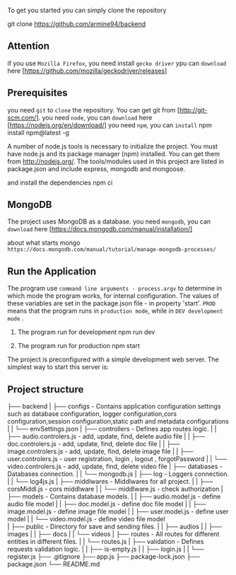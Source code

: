 To get you started you can simply clone the repository

git clone https://github.com/armine94/backend

## Attention
if you use `Mozilla Firefox`, you need install `gecko driver` 
ypu can `download` here [https://github.com/mozilla/geckodriver/releases]

## Prerequisites
you need `git` to `clone` the repository. You can get git from [http://git-scm.com/].
you need `node`, you can `download` here [https://nodejs.org/en/download/]
you need `npm`, you can `install`  npm install npm@latest -g

A number of node.js tools is necessary to initialize the project. You must have node.js and its package manager (npm) installed. You can get them from http://nodejs.org/. The tools/modules used in this project are listed in package.json and include express, mongodb and mongoose.

and install the dependencies
npm ci

## MongoDB

The project uses MongoDB as a database.
you need `mongodb`, you can `download` here  [https://docs.mongodb.com/manual/installation/]

about what starts mongo  `https://docs.mongodb.com/manual/tutorial/manage-mongodb-processes/`

## Run the Application

The program use `command line arguments - process.argv` to determine in which mode the program works, for internal configuration. The values of these variables are set in the package.json file - in property 'start'. 
`PROD` means that the program runs in `production mode`, while in `DEV development mode` .

1) The program run for development
npm run dev

2) The program run for production
npm start 

The project is preconfigured with a simple development web server. The simplest way to start this server is:

## Project structure
├── backend
|  ├── configs -  Contains application configuration settings such as database configuration, logger configuration,cors                      configuration,session configuration,static path and metadata configurations 
|  |  └──  envSettings.json
|  ├── controllers - Defines app routes logic.
|  |  ├──  audio.controlers.js - add, update, find, delete audio file
|  |  ├──  doc.controlers.js -   add, update, find, delete doc   file
|  |  ├──  image.controlers.js - add, update, find, delete image file
|  |  ├──  user.controlers.js -  user registration, login , logout , forgotPassword
|  |  └──  video.controlers.js - add, update, find, delete video file
|  ├── databases - Databases connection.
|  |  └──  mongodb.js 
|  ├── log - Loggers connection.
|  |  └──  log4js.js
|  ├── middlwares - Middlwares for all project.
|  |  ├──  corsMiddl.js - cors middlware
|  |  └──  middlware.js - check authorization
|  ├── models - Contains database models.
|  |  ├──  audio.model.js - define audio file model
|  |  ├──  doc.model.js   - define doc   file model
|  |  ├──  image.model.js - define image file model
|  |  ├──  user.model.js  - define user model
|  |  └──  video.model.js - define video file model  
|  ├── public - Directory for save and sending files.
|  |  ├──  audios
|  |  ├──  images
|  |  ├──  docs
|  |  └──  videos
|  ├── routes - All routes for different entities in different files.
|  |  └──  routes.js
|  ├── validation - Defines requests validation logic.
|  |  ├──  is-empty.js
|  |  ├──  login.js
|  |  └──  register.js
├── .gitignore
├── app.js
├── package-lock.json
├── package.json
└── README.md